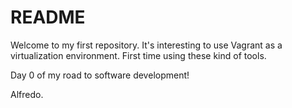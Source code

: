 # README

Welcome to my first repository. It's interesting to use Vagrant as a virtualization environment. First time using these kind of tools.

Day 0 of my road to software development!

Alfredo.